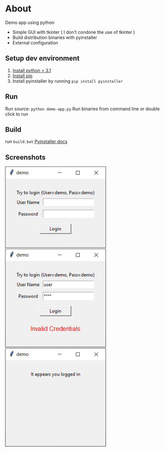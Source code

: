 # About

Demo app using python

- Simple GUI with tkinter ( I don't condone the use of tkinter )
- Build distribution binaries with pyinstaller
- External configuration

## Setup dev environment

1. [Install python > 3.1](https://google.com/search?q=install+python+3)
2. [Install pip](https://google.com/search?q=install+pip)
3. Install pyinstaller by running `pip install pyinstaller`

## Run

Run source: `python demo-app.py`
Run binaries from command line or double click to run

## Build

run `build.bat`
[Pyinstaller docs](https://pyinstaller.readthedocs.io/en/stable/usage.html)

## Screenshots

![Welcome](img/welcome.png)
![Login Failure](img/login-fail.png)
![Login Success](img/login-success.png)

